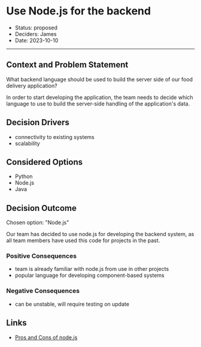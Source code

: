 # Use Node.js for the backend 

* Status: proposed
* Deciders: James
* Date: 2023-10-10
---
## Context and Problem Statement

What backend language should be used to build the server side of our food delivery application?

In order to start developing the application, the team needs to decide which language to use to build the server-side handling of the application's data.

## Decision Drivers 

* connectivity to existing systems
* scalability

## Considered Options

* Python
* Node.js
* Java

## Decision Outcome

Chosen option: "Node.js"

Our team has decided to use node.js for developing the backend system, as all team members have used this code for projects in the past.

### Positive Consequences 

* team is already familiar with node.js from use in other projects
* popular language for developing component-based systems

### Negative Consequences 

* can be unstable, will require testing on update

## Links 

* [Pros and Cons of node.js](https://www.geeksforgeeks.org/the-pros-and-cons-of-node-js-in-web-development/)